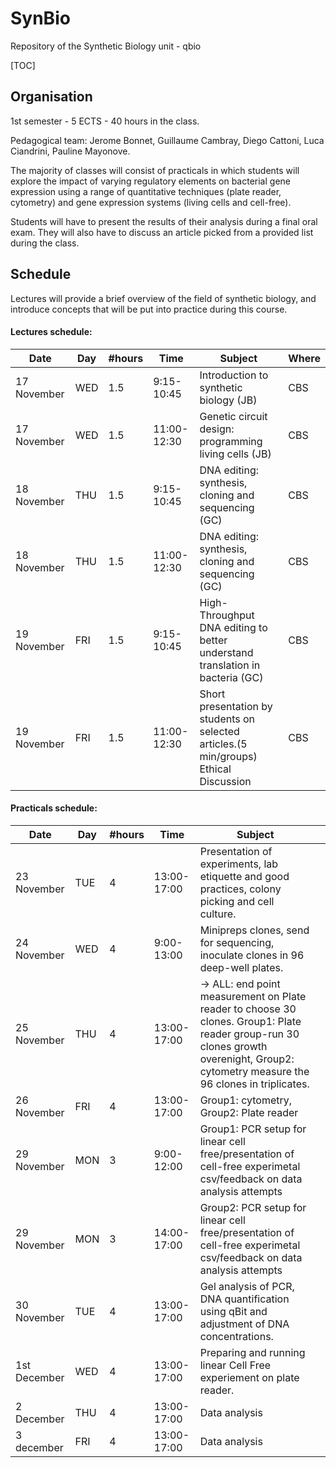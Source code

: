 # SynBio
Repository of the Synthetic Biology unit - qbio

[TOC]

## **Organisation**

1st semester - 5 ECTS - 40 hours in the class.

Pedagogical team: Jerome Bonnet, Guillaume Cambray, Diego Cattoni, Luca Ciandrini, Pauline Mayonove. 

The majority of classes will consist of practicals in which students will explore the impact of varying regulatory elements on bacterial gene expression using a range of quantitative techniques (plate reader, cytometry) and gene expression systems (living cells and cell-free).


Students will have to present the results of their analysis during a final oral exam. They will also have to discuss an article picked from a provided list during the class.



## **Schedule**

Lectures will provide a brief overview of the field of synthetic biology, and introduce concepts that will be put into practice during this course.



#### Lectures schedule:

| Date        | Day  | #hours | Time        | Subject                                                      | Where |
| ----------- | ---- | ------ | ----------- | ------------------------------------------------------------ | ----- |
| 17 November | WED  | 1.5    | 9:15-10:45  | Introduction to synthetic biology (JB)                       | CBS   |
| 17 November | WED  | 1.5    | 11:00-12:30 | Genetic circuit design: programming living cells (JB)        | CBS   |
| 18 November | THU  | 1.5    | 9:15-10:45  | DNA editing: synthesis, cloning and sequencing (GC)          | CBS   |
| 18 November | THU  | 1.5    | 11:00-12:30 | DNA editing: synthesis, cloning and sequencing (GC)          | CBS   |
| 19 November | FRI  | 1.5    | 9:15-10:45  | High-Throughput DNA editing to better understand translation in bacteria (GC) | CBS   |
| 19 November | FRI  | 1.5    | 11:00-12:30 | Short presentation by students on selected articles.(5 min/groups) Ethical Discussion | CBS   |



#### Practicals schedule:

| Date         | Day  | #hours | Time        | Subject                                                      |      |
| ------------ | ---- | ------ | ----------- | ------------------------------------------------------------ | ---- |
| 23 November  | TUE  | 4      | 13:00-17:00 | Presentation of experiments, lab etiquette and good practices, colony picking and cell culture. |      |
| 24 November  | WED  | 4      | 9:00-13:00  | Minipreps clones, send for sequencing, inoculate clones in  96 deep-well plates. |      |
| 25 November  | THU  | 4      | 13:00-17:00 | → ALL: end point measurement on Plate reader to choose 30 clones. Group1: Plate reader group-run 30 clones growth overenight, Group2: cytometry measure the 96 clones in triplicates. |      |
| 26 November  | FRI  | 4      | 13:00-17:00 | Group1: cytometry, Group2: Plate reader                      |      |
| 29 November  | MON  | 3      | 9:00-12:00  | Group1: PCR setup for linear cell free/presentation of cell-free experimetal csv/feedback on data analysis attempts |      |
| 29 November  | MON  | 3      | 14:00-17:00 | Group2: PCR setup for linear cell free/presentation of cell-free experimetal csv/feedback on data analysis attempts |      |
| 30 November  | TUE  | 4      | 13:00-17:00 | Gel analysis of PCR, DNA quantification using qBit and adjustment of DNA concentrations. |      |
| 1st December | WED  | 4      | 13:00-17:00 | Preparing and running linear Cell Free experiement on plate reader. |      |
| 2 December   | THU  | 4      | 13:00-17:00 | Data analysis                                                |      |
| 3 december   | FRI  | 4      | 13:00-17:00 | Data analysis                                                |      |
